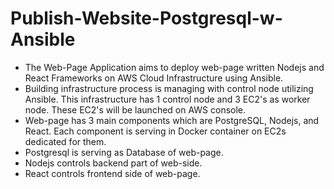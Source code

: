 # Publish-Website-Postgresql-w-Ansible
- The Web-Page Application aims to deploy web-page written Nodejs and React Frameworks on AWS Cloud Infrastructure using Ansible.
- Building infrastructure process is managing with control node utilizing Ansible. This infrastructure has 1 control node and 3 EC2's as worker node. These EC2's will be launched on AWS console.
- Web-page has 3 main components which are PostgreSQL, Nodejs, and React. Each component is serving in Docker container on EC2s dedicated for them.
- Postgresql is serving as Database of web-page.
- Nodejs controls backend part of web-side.
- React controls frontend side of web-page.
